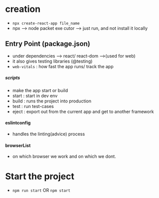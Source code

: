 # creation
- `npx create-react-app file_name`
- npx --> node packet exe   cutor --> just run, and not install it locally

## Entry Point (package.json)
- under dependencies --> react/ react-dom -->(used for web)
- it also gives testing libraries (@testing)
- `web-vitals` : how fast the app runs/ track the app

##### scripts 
- make the app start or build
- start : start in dev env
- build : runs the project into production
- test : run test-cases
- eject : export out from the current app and get to another framework

#### eslintconfig
- handles the linting(advice) process


#### browserList
- on which browser we work and on which we dont.


# Start the project
- `npm run start` OR `npm start`